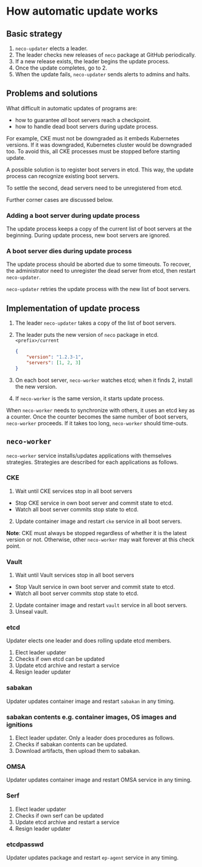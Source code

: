How automatic update works
==========================

Basic strategy
--------------

1. `neco-updater` elects a leader.
2. The leader checks new releases of `neco` package at GitHub periodically.
3. If a new release exists, the leader begins the update process.
4. Once the update completes, go to 2.
5. When the update fails, `neco-updater` sends alerts to admins and halts.

Problems and solutions
----------------------

What difficult in automatic updates of programs are:

* how to guarantee *all* boot servers reach a checkpoint.
* how to handle dead boot servers during update process.

For example, CKE must not be downgraded as it embeds Kubernetes versions.
If it was downgraded, Kubernetes cluster would be downgraded too.
To avoid this, all CKE processes must be stopped before starting update.

A possible solution is to register boot servers in etcd.
This way, the update process can recognize existing boot servers.

To settle the second, dead servers need to be unregistered from etcd.

Further corner cases are discussed below.

### Adding a boot server during update process

The update process keeps a copy of the current list of boot servers
at the beginning.  During update process, new boot servers are ignored.

### A boot server dies during update process

The update process should be aborted due to some timeouts.  To recover,
the administrator need to unregister the dead server from etcd, then
restart `neco-updater`.

`neco-updater` retries the update process with the new list of boot servers.

Implementation of update process
--------------------------------

1. The leader `neco-updater` takes a copy of the list of boot servers.
2. The leader puts the new version of `neco` package in etcd.  `<prefix>/current`

    ```json
    {
        "version": "1.2.3-1",
        "servers": [1, 2, 3]
    }
    ```

3. On each boot server, `neco-worker` watches etcd; when it finds 2, install the new version.
4. If `neco-worker` is the same version, it starts update process.

When `neco-worker` needs to synchronize with others, it uses an etcd key as a counter.
Once the counter becomes the same number of boot servers, `neco-worker` proceeds.
If it takes too long, `neco-worker` should time-outs.

`neco-worker`
-------------

`neco-worker` service installs/updates applications with themselves strategies.
Strategies are described for each applications as follows.

### CKE

1. Wait until CKE services stop in all boot servers
  - Stop CKE service in own boot server and commit state to etcd.
  - Watch all boot server commits stop state to etcd.
2. Update container image and restart `cke` service in all boot servers.

**Note**:
CKE must always be stopped regardless of whether it is the latest version or not.
Otherwise, other `neco-worker` may wait forever at this check point.

### Vault

1. Wait until Vault services stop in all boot servers
  - Stop Vault service in own boot server and commit state to etcd.
  - Watch all boot server commits stop state to etcd.
2. Update container image and restart `vault` service in all boot servers.
3. Unseal vault.

### etcd

Updater elects one leader and does rolling update etcd members.

1. Elect leader updater
2. Checks if own etcd can be updated
3. Update etcd archive and restart a service
4. Resign leader updater

### sabakan

Updater updates container image and restart `sabakan` in any timing.

### sabakan contents e.g. container images, OS images and ignitions

1. Elect leader updater. Only a leader does procedures as follows.
2. Checks if sabakan contents can be updated.
3. Download artifacts, then upload them to sabakan.

### OMSA

Updater updates container image and restart OMSA service in any timing.

### Serf

1. Elect leader updater
2. Checks if own serf can be updated
3. Update etcd archive and restart a service
4. Resign leader updater

### etcdpasswd

Updater updates package and restart `ep-agent` service in any timing.
